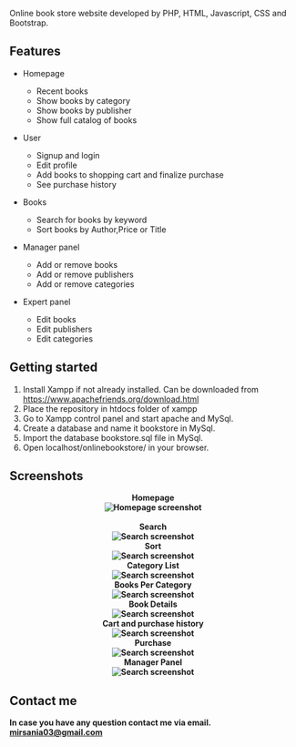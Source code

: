 Online book store website developed by PHP, HTML, Javascript, CSS and Bootstrap.

## Features
- Homepage
  - Recent books
  - Show books by category
  - Show books by publisher
  - Show full catalog of books
  
- User
  - Signup and login
  - Edit profile
  - Add books to shopping cart and finalize purchase
  - See purchase history
  
- Books
    - Search for books by keyword
    - Sort books by Author,Price or Title
    
- Manager panel
  - Add or remove books
  - Add or remove publishers
  - Add or remove categories
  
- Expert panel
  - Edit books
  - Edit publishers
  - Edit categories
  
## Getting started
 1. Install Xampp if not already installed. Can be downloaded from https://www.apachefriends.org/download.html
 2. Place the repository in htdocs folder of xampp
 3. Go to Xampp control panel and start apache and MySql.
 4. Create a database and name it bookstore in MySql.
 5. Import the database bookstore.sql file in MySql.
 6. Open localhost/onlinebookstore/ in your browser.
 
 ## Screenshots
 
 <p align="center"><b>Homepage
 <br>
<img alt="Homepage screenshot" src="https://github.com/KhatereTajfar/Bookland-Online-Book-Store-Website/blob/master/media/homepage.png" />
<br>
<br>Search
<br>
<img alt="Search screenshot" src="https://github.com/KhatereTajfar/Bookland-Online-Book-Store-Website/blob/master/media/search.png" />
<br>Sort
<br>
<img alt="Search screenshot" src="https://github.com/KhatereTajfar/Bookland-Online-Book-Store-Website/blob/master/media/sort.png" />
<br>Category List
<br>
<img alt="Search screenshot" src="https://github.com/KhatereTajfar/Bookland-Online-Book-Store-Website/blob/master/media/catlist.png" />
<br>Books Per Category
<br>
<img alt="Search screenshot" src="https://github.com/KhatereTajfar/Bookland-Online-Book-Store-Website/blob/master/media/bookpercat.png" />
<br>Book Details
<br>
<img alt="Search screenshot" src="https://github.com/KhatereTajfar/Bookland-Online-Book-Store-Website/blob/master/media/book.png" />
<br>Cart and purchase history
<br>
<img alt="Search screenshot" src="https://github.com/KhatereTajfar/Bookland-Online-Book-Store-Website/blob/master/media/cart.png" />
<br>Purchase
<br>
<img alt="Search screenshot" src="https://github.com/KhatereTajfar/Bookland-Online-Book-Store-Website/blob/master/media/purchase.jpg" />
<br>Manager Panel
<br>
<img alt="Search screenshot" src="https://github.com/KhatereTajfar/Bookland-Online-Book-Store-Website/blob/master/media/managerpanel.png" />
</p>

## Contact me
In case you have any question contact me via email. 
  mirsania03@gmail.com
